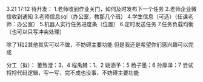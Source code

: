 3.21 17:12
待开发：
1.老师收到作业关门，如何及时发布下一个任务
2.老师企业微信收到通知
3.老师信息sql（办公室，教那几个班）
4.学生信息（可选）（任课老师：办公室）
5.机器人实行任务进度条（位置）
6.定时发送任务
7.任务负载均衡（也可以只写冲突处理）

除了1和2其他其实可以不做，不妨碍主要功能
但是我还是希望你们感兴趣可以完成

分工（拟）：
董致澄：3、4
程禹赫：1、2
姚涵予：5
杨子墨：6
孙厚泽：7
尝试捋捋代码逻辑，写一写，完不成也没事，不妨碍主要功能
